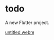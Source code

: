 # todo

A new Flutter project.


[untitled.webm](https://github.com/1crazy571/Todo/assets/84552102/0401bb27-e1ae-42c1-8367-5ca437d1a7a1)
